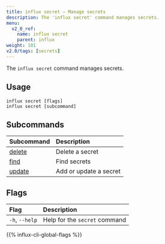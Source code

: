 ```yaml
---
title: influx secret – Manage secrets
description: The 'influx secret' command manages secrets.
menu:
  v2_0_ref:
    name: influx secret
    parent: influx
weight: 101
v2.0/tags: [secrets]
---
```


The `influx secret` command manages secrets.

## Usage
```
influx secret [flags]
influx secret [subcommand]
```

## Subcommands
| Subcommand                                          | Description            |
|:----------                                          |:-----------            |
| [delete](/v2.0/reference/cli/influx/secret/delete/) | Delete a secret        |
| [find](/v2.0/reference/cli/influx/secret/find/)     | Find secrets           |
| [update](/v2.0/reference/cli/influx/secret/update/) | Add or update a secret |

## Flags
| Flag           | Description                  |
|:----           |:-----------                  |
| `-h`, `--help` | Help for the `secret` command |

{{% influx-cli-global-flags %}}
